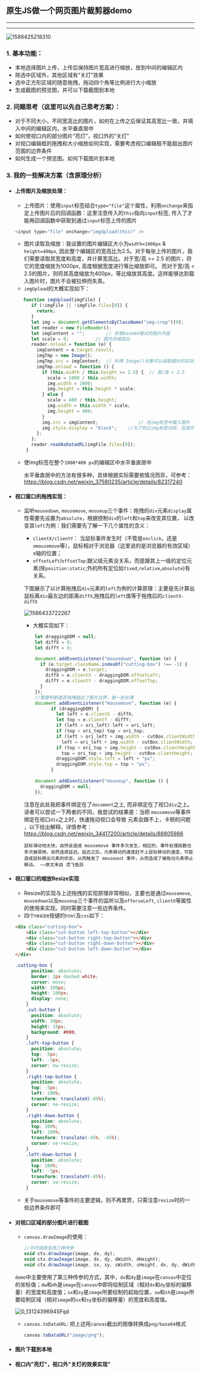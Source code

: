 ## 原生JS做一个网页图片裁剪器demo

-----

----

![1586425218310](.\img\1586425218310.png)

### 1. 基本功能：

* 本地选择图片上传，上传后保持图片宽高进行缩放，放到中间的编辑区内
* 除选中区域外，其他区域有“关灯”效果
* 选中正方形区域的随意拖拽，拖动四个角等比例进行大小缩放
* 生成截图的预览图，并可以下载截图到本地

### 2. 问题思考（这里可以先自己思考方案）：

* 对于不同大小，不同宽高比的图片，如何在上传之后保证其高宽比一致，并填入中间的编辑区内，水平垂直居中
* 如何使视口内的部分图片“亮灯”，视口外的“关灯”
* 对视口编辑框的拖拽和大小缩放如何实现，需要考虑视口编辑框不能超出图片范围的边界条件
* 如何生成一个预览图，如何下载图片到本地

### 3. 我的一些解决方案（含原理分析）

* #### 上传图片及缩放处理：

  * 上传图片：使用`input`标签结合`type="file"`这个属性，利用`onchange`来指定上传图片后的回调函数：这里注意传入的`this`指向`input`标签, 传入了才能再回调函数中获取到通过`input`标签上传的图片

  ```javascript
  <input type="file" onchange="imgUpload(this)" />
  ```

  * 图片读取及缩放：我设置的图片编辑区大小为`width=1000px` & `height=400px`, 因此整个编辑区的宽高比为2.5。对于每张上传的图片，我们需要读取其宽度和高度，并计算宽高比。对于宽/高 >= 2.5 的图片，将它的宽度缩放为1000px, 高度根据宽度进行等比缩放即可。 而对于宽/高 < 2.5的图片，则将其高度缩放为400px，等比缩放其高度。这样能够达到载入图片时，图片不会被拉伸而失真。
  * `imgUpload`的大概实现如下：

  ```javascript
     function imgUpload(imgFile) {
        if (!imgFile || !imgFile.files[0]) {
          return;
        }
        let img = document.getElementsByClassName("img-crop")[0];		//获取编辑区内的img标签
        let reader = new FileReader();
        let imgContent = "";		// 存放base64格式的图片内容
        let scale = 0;			// 图片的缩放比
        reader.onload = function (e) {
          imgContent = e.target.result;
          imgTmp = new Image();
          imgTmp.src = imgContent;	// 利用 Image()对象可以读取图片的实际宽高
          imgTmp.onload = function () {
            if (this.width / this.height >= 2.5) {	// 宽/高 > 2.5
              scale = 1000 / this.width;
              img.width = 1000;
              img.height = this.height * scale;
            } else {
              scale = 400 / this.height;
              img.width = this.width * scale;
              img.height = 400;
            }
            img.src = imgContent;				// 在img标签中载入图片
            img.style.display = "block";	//为了防止img标签闪烁，在图片载入完成之前设置其display为none
          };
        };
        reader.readAsDataURL(imgFile.files[0]);
      }
  ```

  * 使img标签在整个`1000*400 px`的编辑区中水平垂直居中

    水平垂直居中的方法有很多种，具体根据实际需要依情况而异，可参考：  https://blog.csdn.net/weixin_37580235/article/details/82317240 

* #### 视口窗口的拖拽实现：

  * 监听`mousedown`, `mousemove`, `mouseup`三个事件：拖拽的`div`元素`display`属性需要先设置为`absolute`，根据控制`div`的`left`和`top`来改变其位置， 以改变其`left`为例：我们需要先了解一下几个属性的含义：

    * `clientX/clientY`： 当鼠标事件发生时（不管是`onclick`，还是`omousemove`等），鼠标相对于浏览器（这里说的是浏览器的有效区域）x轴的位置； 
    *  `offsetLeft`/`offsetTop`:跟父级元素没关系，而是跟其上一级的定位元素(除`position:static`;外的所有定位如`fixed`,`relative`,`absolute`)有关系。 

    下图展示了以计算拖拽后`div`元素的`left`为例的计算原理：主要是先计算出鼠标离`div`最左边的距离`diffX`,拖拽后的`left`值等于拖拽后的`clientX-diffX`

    ![1586433722267](.\img\1586433722267.png)

    

    * 大概实现如下：

    ```javascript
        let draggingDOM = null;
        let diffX = 0;
        let diffY = 0;
    
        document.addEventListener("mousedown", function (e) {
          if (e.target.className.indexOf("cutting-box") !== -1) {
            draggingDOM = e.target;
            diffX = e.clientX - draggingDOM.offsetLeft;
            diffY = e.clientY - draggingDOM.offsetTop;
          }
        });
    	//需要判断是否拖拽超出了图片边界，做一些处理
        document.addEventListener("mousemove", function (e) {
              if (draggingDOM) {
                let left = e.clientX - diffX;
                let top = e.clientY - diffY;
                if (left < ori_left) left = ori_left;
                if (top < ori_top) top = ori_top;
                if (left > ori_left + img.width - cutBox.clientWidth)
                  left = ori_left + img.width - cutBox.clientWidth;
                if (top > ori_top + img.height - cutBox.clientHeight)
                  top = ori_top + img.height - cutBox.clientHeight;
                draggingDOM.style.left = left + "px";
                draggingDOM.style.top = top + "px";
              }
            
       	document.addEventListener("mouseup", function () {
          draggingDOM = null;
        });
    ```

    

    注意在此处我把事件绑定在了`document`之上, 而非绑定在了视口`div`之上。读者可以尝试一下两者的不同，我尝试的结果是：当把 `mousemove`等事件绑定在视口`div`之上时，快速拖动视口会导致 元素会跟不上，卡顿的问题 ，以下给出解释。详情参考： https://blog.csdn.net/weixin_34417200/article/details/88805986 

    ```
    鼠标滑动地太快，自然会造成 mousemove 事件多次发生，相应的，事件处理函数也多次被调用，自然造成延迟。延迟之后，元素移动的速度赶不上鼠标移动的速度，可能造成鼠标移出元素的状态，从而触发了 mouseout 事件，从而造成了被拖动元素停止移动。 ——原文来自 鸢飞鱼跃
    ```

* #### 视口窗口的缩放Resize实现

  * Resize的实现与上述拖拽的实现原理非常相似，主要也是通过`mousemove`, `mousedown`以及`mouseup`三个事件的监听以及`offerseLeft`, `clientX`等属性的使用来实现。同时需要注意一些边界条件。
  * 四个resize按键的`html`及`css`如下：

  ```html
  <div class="cutting-box">
      <div class="cut-button left-top-button"></div>
      <div class="cut-button right-top-button"></div>
      <div class="cut-button right-down-button"></div>
      <div class="cut-button left-down-button"></div>
  </div>
  ```

  ```css
  .cutting-box {
        position: absolute;
        border: 2px dashed white;
        cursor: move;
        width: 100px;
        height: 100px;
        display: none;
      }
      .cut-button {
        position: absolute;
        width: 10px;
        height: 10px;
        background: #000;
      }
      .left-top-button {
        position: absolute;
        top: -5px;
        left: -5px;
        cursor: nw-resize;
      }
      .right-top-button {
        position: absolute;
        top: -5px;
        left: 100%;
        transform: translateX(-45%);
        cursor: ne-resize;
      }
      .right-down-button {
        position: absolute;
        top: 100%;
        left: 100%;
        transform: translate(-45%, -45%);
        cursor: se-resize;
      }
      .left-down-button {
        position: absolute;
        top: 100%;
        left: -5px;
        transform: translateY(-45%);
        cursor: sw-resize;
      }
  ```

  * 关于`mousemove`等事件的主要逻辑，则不再累赘，只需注意`resize`时的一些边界条件即可

* #### 对视口区域的部分图片进行截图

  * `canvas.drawImage`的使用：

    ```javascript
    //平时调用支持三种传参
    void ctx.drawImage(image, dx, dy);
    void ctx.drawImage(image, dx, dy, dWidth, dHeight);
    void ctx.drawImage(image, sx, sy, sWidth, sHeight, dx, dy, dWidth, dHeight);
    ```

  `demo`中主要使用了第三种传参的方式，其中，`dx`和`dy`是`image`在`canvas`中定位的坐标值；`dw`和`dh`是`image`在`canvas`中即将绘制区域（相对`dx`和`dy`坐标的偏移量）的宽度和高度值；`sx`和`sy`是`image`所要绘制的起始位置，`sw`和`sh`是`image`所要绘制区域（相对`image`的`sx`和`sy`坐标的偏移量）的宽度和高度值。 

  ![0_1312439694SFqd](.\img\0_1312439694SFqd.gif)

  * `canvas.toDataURL`:  把上述用`canvas`截出的图像转换成`png/base64`格式

    ```javascript
    canvas.toDataURL("image/png");
    ```

* #### 图片下载到本地

* #### 视口内"亮灯"，视口外"关灯的效果实现"

